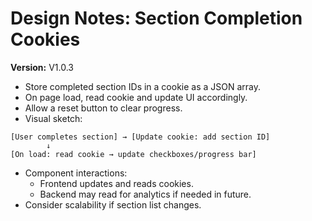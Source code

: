 # Design Notes: Section Completion Cookies

**Version:** V1.0.3

- Store completed section IDs in a cookie as a JSON array.
- On page load, read cookie and update UI accordingly.
- Allow a reset button to clear progress.
- Visual sketch:

```
[User completes section] → [Update cookie: add section ID]
        ↓
[On load: read cookie → update checkboxes/progress bar]
```

- Component interactions:
  - Frontend updates and reads cookies.
  - Backend may read for analytics if needed in future.
- Consider scalability if section list changes.
